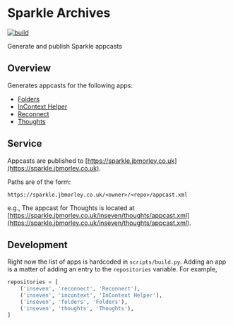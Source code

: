 # Sparkle Archives

[![build](https://github.com/inseven/sparkle-archives/actions/workflows/build.yaml/badge.svg)](https://github.com/inseven/sparkle-archives/actions/workflows/build.yaml)

Generate and publish Sparkle appcasts

## Overview

Generates appcasts for the following apps:

- [Folders](https://folders.jbmorley.co.uk)
- [InContext Helper](https://incontext.jbmorley.co.uk)
- [Reconnect](https://reconnect.jbmorley.co.uk)
- [Thoughts](https://thoughts.jbmorley.co.uk)

## Service

Appcasts are published to [https://sparkle.jbmorley.co.uk](https://sparkle.jbmorley.co.uk).

Paths are of the form:

```
https://sparkle.jbmorley.co.uk/<owner>/<repo>/appcast.xml
```

e.g., The appcast for Thoughts is located at [https://sparkle.jbmorley.co.uk/inseven/thoughts/appcast.xml](https://sparkle.jbmorley.co.uk/inseven/thoughts/appcast.xml).

## Development

Right now the list of apps is hardcoded in `scripts/build.py`. Adding an app is a matter of adding an entry to the `repositories` variable. For example,

```python
repositories = [
    ('inseven', 'reconnect', 'Reconnect'),
    ('inseven', 'incontext', 'InContext Helper'),
    ('inseven', 'folders', 'Folders'),
    ('inseven', 'thoughts', 'Thoughts'),
]
```


